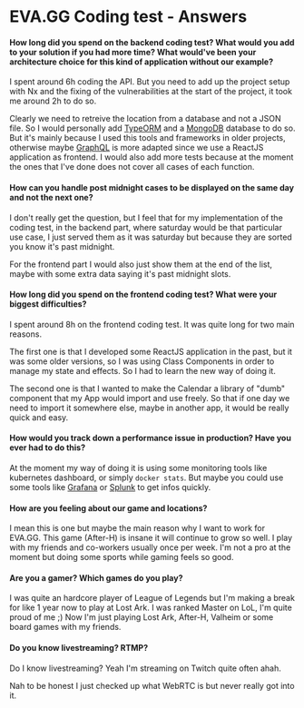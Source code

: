 EVA.GG Coding test - Answers
==================================

#### How long did you spend on the backend coding test? What would you add to your solution if you had more time? What would've been your architecture choice for this kind of application without our example?

I spent around 6h coding the API. But you need to add up the project setup with Nx and the fixing of the vulnerabilities at the start of the project, it took me around 2h to do so.

Clearly we need to retreive the location from a database and not a JSON file. So I would personally add [TypeORM](https://typeorm.io/) and a [MongoDB](https://www.mongodb.com/) database to do so. But it's mainly because I used this tools and frameworks in older projects, otherwise maybe [GraphQL](https://graphql.org/) is more adapted since we use a ReactJS application as frontend. I would also add more tests because at the moment the ones that I've done does not cover all cases of each function.

#### How can you handle post midnight cases to be displayed on the same day and not the next one?
I don't really get the question, but I feel that for my implementation of the coding test, in the backend part, where saturday would be that particular use case, I just served them as it was saturday but because they are sorted you know it's past midnight.

For the frontend part I would also just show them at the end of the list, maybe with some extra data saying it's past midnight slots.

#### How long did you spend on the frontend coding test? What were your biggest difficulties?
I spent around 8h on the frontend coding test. It was quite long for two main reasons.

The first one is that I developed some ReactJS application in the past, but it was some older versions, so I was using Class Components in order to manage my state and effects. So I had to learn the new way of doing it.

The second one is that I wanted to make the Calendar a library of "dumb" component that my App would import and use freely. So that if one day we need to import it somewhere else, maybe in another app, it would be really quick and easy.

#### How would you track down a performance issue in production? Have you ever had to do this?
At the moment my way of doing it is using some monitoring tools like kubernetes dashboard, or simply `docker stats`.
But maybe you could use some tools like [Grafana](https://grafana.com/) or [Splunk](https://www.splunk.com/) to get infos quickly. 

#### How are you feeling about our game and locations?
I mean this is one but maybe the main reason why I want to work for EVA.GG. This game (After-H) is insane it will continue to grow so well. I play with my friends and co-workers usually once per week. 
I'm not a pro at the moment but doing some sports while gaming feels so good.

#### Are you a gamer? Which games do you play?
I was quite an hardcore player of League of Legends but I'm making a break for like 1 year now to play at Lost Ark. I was ranked Master on LoL, I'm quite proud of me ;) Now I'm just playing Lost Ark, After-H, Valheim or some board games with my friends.

#### Do you know livestreaming? RTMP?
Do I know livestreaming? Yeah I'm streaming on Twitch quite often ahah.

Nah to be honest I just checked up what WebRTC is but never really got into it.



